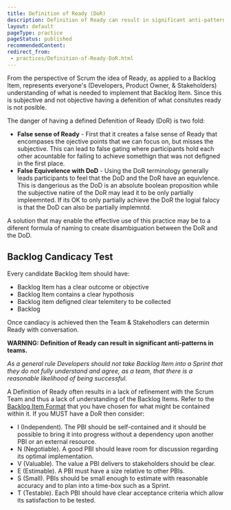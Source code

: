 ```yaml
---
title: Definition of Ready (DoR)
description: Definition of Ready can result in significant anti-patterns in teams.
layout: default
pageType: practice
pageStatus: published
recommendedContent:
redirect_from:
 - practices/Definition-of-Ready-DoR.html
---
```

From the perspective of Scrum the idea of Ready, as applied to a Backlog Item, represents everyone's (Developers, Product Owner, & Stakeholders) understanding of what is needed to implement that Backlog Item. Since this is subjective and not objective having a defenition of what consitutes ready is not posible.

The danger of having a defined Defenition of Ready (DoR) is two fold:

* **False sense of Ready** - First that it creates a false sense of Ready that encompases the ojective points that we can focus on, but misses the subjective. This can lead to false gating where participants hold each other acountable for failing to achieve somethign that was not defigned in the first place.
* **False Equivelence with DoD** - Using the DoR terminology generally leads participants to feel that the DoD and the DoR have an equivlence. This is dangerious as the DoD is an absolute boolean proposition while the subjective natire of the DoR may lead it to be only partially impleemnted. If its OK to only partially achieve the DoR the logial falocy is that the DoD can also be partially implemntd.

A solution that may enable the effective use of this practice may be to a diferent formula of naming to create disambiguation between the DoR and the DoD.


## Backlog Candicacy Test

Every candidate Backlog Item should have:

* Backlog Item has a clear outcome or objective
* Backlog Item contains a clear hypothosis
* Backlog item defigned clear telemitery to be collected
* Backlog

Once candiacy is achieved then the Team & Stakehodlers can determin Ready with conversation.



**WARNING: Definition of Ready can result in significant anti-patterns in teams.**

_As a general rule Developers should not take Backlog Item into a Sprint that they do not fully understand and agree, as a team, that there is a reasonable likelihood of being successful._

A Definition of Ready often results in a lack of refinement with the Scrum Team and thus a lack of understanding of the Backlog Items. Refer to the [Backlog Item Format](/Project-Management/Agile-Ways-of-Working/Complementary-Practices/Writing-Backlog-Items) that you have chosen for what might be contained within it. If you MUST have a DoR then consider:

- I (Independent). The PBI should be self-contained and it should be possible to bring it into progress without a dependency upon another PBI or an external resource.
- N (Negotiable). A good PBI should leave room for discussion regarding its optimal implementation.
- V (Valuable). The value a PBI delivers to stakeholders should be clear.
- E (Estimable). A PBI must have a size relative to other PBIs.
- S (Small). PBIs should be small enough to estimate with reasonable accuracy and to plan into a time-box such as a Sprint.
- T (Testable). Each PBI should have clear acceptance criteria which allow its satisfaction to be tested.
